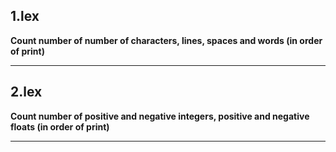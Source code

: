 ## 1.lex

<b>Count number of number of characters, lines, spaces and words (in order of print)</b>
___

## 2.lex

<b>Count number of positive and negative integers, positive and negative floats (in order of print)</b>

___